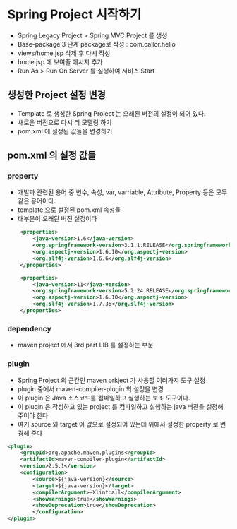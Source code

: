 # Spring Project 시작하기
- Spring Legacy Project > Spring MVC Project 를 생성
- Base-package 3 단계 package로 작성 : com.callor.hello
- views/home.jsp 삭제 후 다시 작성
- home.jsp 에 보여줄 메시지 추가
- Run As > Run On Server 를 실행하여 서비스 Start

## 생성한 Project 설정 변경
- Template 로 생성한 Spring Project 는 오래된 버전의 설정이 되어 있다.
- 새로운 버전으로 다시 리 모델링 하기
- pom.xml 에 설정된 값들을 변경하기 

## pom.xml 의 설정 값들 
### property
- 개발과 관련된 용어 중 변수, 속성, var, varriable, Attribute, Property 등은 모두 같은 용어이다.
- template 으로 설정된 pom.xml 속성들
- 대부분이 오래된 버전 설정이다
``` xml
	<properties>
		<java-version>1.6</java-version>
		<org.springframework-version>3.1.1.RELEASE</org.springframework-version>
		<org.aspectj-version>1.6.10</org.aspectj-version>
		<org.slf4j-version>1.6.6</org.slf4j-version>
	</properties>
```

``` xml
	<properties>
		<java-version>11</java-version>
		<org.springframework-version>5.2.24.RELEASE</org.springframework-version>
		<org.aspectj-version>1.6.10</org.aspectj-version>
		<org.slf4j-version>1.7.36</org.slf4j-version>
	</properties>
```

### dependency
- maven project 에서 3rd part LIB 를 설정하는 부분

### plugin
- Spring Project 의 근간인 maven prkject 가 사용할 여러가지 도구 설정
- plugin 중에서 maven-compiler-plugin 의 설정을 변경
- 이 plugin 은 Java 소스코드를 컴파일하고 실행하는 보조 도구이다.
- 이 plugin 은 작성하고 있는 project 를 컴파일하고 실행하는 java 버전을 설정해 주어야 한다
- 여기 source 와 target 이 값으로 설정되어 있는데 위에서 설정한 property 로 변경해 준다
``` xml
<plugin>
    <groupId>org.apache.maven.plugins</groupId>
    <artifactId>maven-compiler-plugin</artifactId>
    <version>2.5.1</version>
    <configuration>
        <source>${java-version}</source>
        <target>${java-version}</target>
        <compilerArgument>-Xlint:all</compilerArgument>
        <showWarnings>true</showWarnings>
        <showDeprecation>true</showDeprecation>
        </configuration>
</plugin>
```

